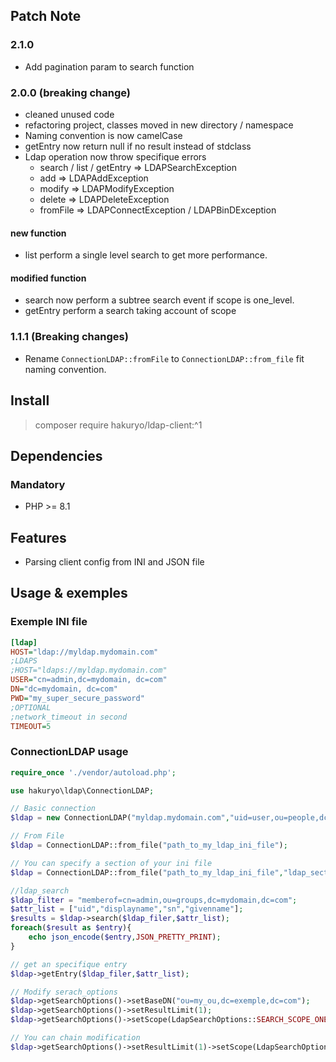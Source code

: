 ## Patch Note

### 2.1.0

- Add pagination param to search function

### 2.0.0 (breaking change)

- cleaned unused code
- refactoring project, classes moved in new directory / namespace 
- Naming convention is now camelCase
- getEntry now return null if no result instead of stdclass
- Ldap operation now throw specifique errors
  - search / list / getEntry => LDAPSearchException
  - add => LDAPAddException
  - modify => LDAPModifyException
  - delete => LDAPDeleteException
  - fromFile => LDAPConnectException / LDAPBinDException

#### new function

- list perform a single level search to get more performance.

#### modified function

- search now perform a subtree search event if scope is one_level.
- getEntry perform a search taking account of scope

### 1.1.1 (Breaking changes)

- Rename `ConnectionLDAP::fromFile` to `ConnectionLDAP::from_file` fit naming convention.

## Install

> composer require hakuryo/ldap-client:^1

## Dependencies

### Mandatory

- PHP >= 8.1 

## Features
- Parsing client config from INI and JSON file

## Usage & exemples

### Exemple INI file
```INI
[ldap]
HOST="ldap://myldap.mydomain.com"
;LDAPS
;HOST="ldaps://myldap.mydomain.com"
USER="cn=admin,dc=mydomain, dc=com"
DN="dc=mydomain, dc=com"
PWD="my_super_secure_password"
;OPTIONAL
;network_timeout in second
TIMEOUT=5
```

### ConnectionLDAP usage

```PHP
require_once './vendor/autoload.php';

use hakuryo\ldap\ConnectionLDAP;

// Basic connection 
$ldap = new ConnectionLDAP("myldap.mydomain.com","uid=user,ou=people,dc=mydomain,dc=com")

// From File
$ldap = ConnectionLDAP::from_file("path_to_my_ldap_ini_file");

// You can specify a section of your ini file
$ldap = ConnectionLDAP::from_file("path_to_my_ldap_ini_file","ldap_section");

//ldap_search
$ldap_filter = "memberof=cn=admin,ou=groups,dc=mydomain,dc=com";
$attr_list = ["uid","displayname","sn","givenname"];
$results = $ldap->search($ldap_filer,$attr_list);
foreach($result as $entry){
    echo json_encode($entry,JSON_PRETTY_PRINT);
}

// get an specifique entry
$ldap->getEntry($ldap_filer,$attr_list);

// Modify serach_options
$ldap->getSearchOptions()->setBaseDN("ou=my_ou,dc=exemple,dc=com");
$ldap->getSearchOptions()->setResultLimit(1);
$ldap->getSearchOptions()->setScope(LdapSearchOptions::SEARCH_SCOPE_ONE_LEVEL);

// You can chain modification
$ldap->getSearchOptions()->setResultLimit(1)->setScope(LdapSearchOptions::SEARCH_SCOPE_ONE_LEVEL);

```

